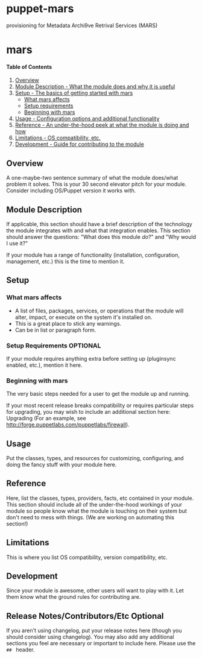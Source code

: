 # puppet-mars
provisioning for Metadata Archi9ve Retrival Services (MARS)
# mars

#### Table of Contents

1. [Overview](#overview)
2. [Module Description - What the module does and why it is useful](#module-description)
3. [Setup - The basics of getting started with mars](#setup)
    * [What mars affects](#what-mars-affects)
    * [Setup requirements](#setup-requirements)
    * [Beginning with mars](#beginning-with-mars)
4. [Usage - Configuration options and additional functionality](#usage)
5. [Reference - An under-the-hood peek at what the module is doing and how](#reference)
5. [Limitations - OS compatibility, etc.](#limitations)
6. [Development - Guide for contributing to the module](#development)

## Overview

A one-maybe-two sentence summary of what the module does/what problem it solves.
This is your 30 second elevator pitch for your module. Consider including
OS/Puppet version it works with.

## Module Description

If applicable, this section should have a brief description of the technology
the module integrates with and what that integration enables. This section
should answer the questions: "What does this module *do*?" and "Why would I use
it?"

If your module has a range of functionality (installation, configuration,
management, etc.) this is the time to mention it.

## Setup

### What mars affects

* A list of files, packages, services, or operations that the module will alter,
  impact, or execute on the system it's installed on.
* This is a great place to stick any warnings.
* Can be in list or paragraph form.

### Setup Requirements **OPTIONAL**

If your module requires anything extra before setting up (pluginsync enabled,
etc.), mention it here.

### Beginning with mars

The very basic steps needed for a user to get the module up and running.

If your most recent release breaks compatibility or requires particular steps
for upgrading, you may wish to include an additional section here: Upgrading
(For an example, see http://forge.puppetlabs.com/puppetlabs/firewall).

## Usage

Put the classes, types, and resources for customizing, configuring, and doing
the fancy stuff with your module here.

## Reference

Here, list the classes, types, providers, facts, etc contained in your module.
This section should include all of the under-the-hood workings of your module so
people know what the module is touching on their system but don't need to mess
with things. (We are working on automating this section!)

## Limitations

This is where you list OS compatibility, version compatibility, etc.

## Development

Since your module is awesome, other users will want to play with it. Let them
know what the ground rules for contributing are.

## Release Notes/Contributors/Etc **Optional**

If you aren't using changelog, put your release notes here (though you should
consider using changelog). You may also add any additional sections you feel are
necessary or important to include here. Please use the `## ` header.

